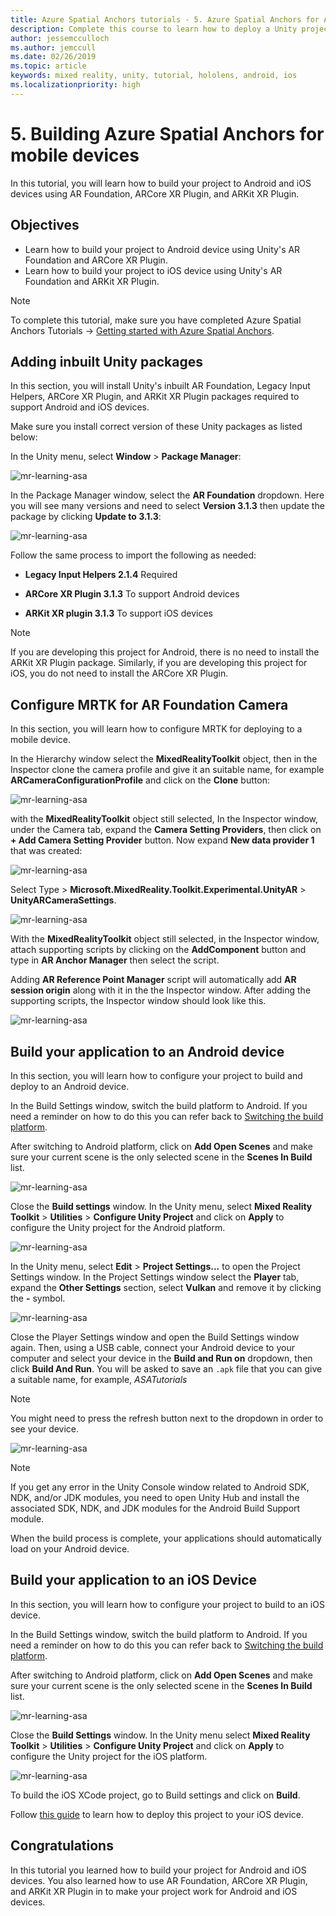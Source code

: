 ```yaml
---
title: Azure Spatial Anchors tutorials - 5. Azure Spatial Anchors for Android and iOS
description: Complete this course to learn how to deploy a Unity project with Mixed Reality Toolkit and Azure Spatial Anchors to Android and iOS.
author: jessemcculloch
ms.author: jemccull
ms.date: 02/26/2019
ms.topic: article
keywords: mixed reality, unity, tutorial, hololens, android, ios
ms.localizationpriority: high
---
```


# 5. Building Azure Spatial Anchors for mobile devices

In this tutorial, you will learn how to build your project to Android and iOS devices using AR Foundation, ARCore XR Plugin, and ARKit XR Plugin.

## Objectives

* Learn how to build your project to Android device using Unity's AR Foundation and ARCore XR Plugin.
* Learn how to build your project to iOS device using Unity's AR Foundation and ARKit XR Plugin.

> [!NOTE]
> To complete this tutorial, make sure you have completed Azure Spatial Anchors Tutorials -> [Getting started with Azure Spatial Anchors](mr-learning-asa-02.md).

## Adding inbuilt Unity packages

In this section, you will install Unity's inbuilt AR Foundation, Legacy Input Helpers, ARCore XR Plugin, and ARKit XR Plugin packages required to support Android and iOS devices.

Make sure you install correct version of these Unity packages as listed below:

In the Unity menu, select **Window** > **Package Manager**:

![mr-learning-asa](images/mr-learning-asa/asa-05-section1-step1-1.png)

In the Package Manager window, select the **AR Foundation** dropdown. Here you will see many versions and need to select **Version 3.1.3** then update the package by clicking **Update to 3.1.3**:

![mr-learning-asa](images/mr-learning-asa/asa-05-section1-step1-2.png)

Follow the same process to import the following as needed:

* **Legacy Input Helpers 2.1.4** Required

* **ARCore XR Plugin 3.1.3** To support Android devices

* **ARKit XR plugin 3.1.3** To support iOS devices

> [!NOTE]
> If you are developing this project for Android, there is no need to install the ARKit XR Plugin package. Similarly, if you are developing this project for iOS, you do not need to install the ARCore XR Plugin.

## Configure MRTK for AR Foundation Camera

In this section, you will learn how to configure MRTK for deploying to a mobile device.

In the Hierarchy window select the **MixedRealityToolkit** object, then in the Inspector clone the camera profile and give it an suitable name, for example **ARCameraConfigurationProfile** and click on the **Clone** button:

![mr-learning-asa](images/mr-learning-asa/asa-05-section2-step1-1.png)

with the **MixedRealityToolkit** object still selected, In the Inspector window, under the Camera tab, expand the **Camera Setting Providers**, then click on **+ Add Camera Setting Provider** button. Now expand **New data provider 1** that was created:

![mr-learning-asa](images/mr-learning-asa/asa-05-section2-step1-2.png)

Select Type > **Microsoft.MixedReality.Toolkit.Experimental.UnityAR** > **UnityARCameraSettings**.

![mr-learning-asa](images/mr-learning-asa/asa-05-section2-step1-3.png)

With the **MixedRealityToolkit** object still selected, in the Inspector window, attach supporting scripts by clicking on the **AddComponent** button and type in **AR Anchor Manager** then select the script.

Adding **AR Reference Point Manager** script will automatically add **AR session origin** along with it in the the Inspector window. After adding the supporting scripts, the Inspector window should look like this.

![mr-learning-asa](images/mr-learning-asa/asa-05-section2-step1-4.png)

## Build your application to an Android device

In this section, you will learn how to configure your project to build and deploy to an Android device.

In the Build Settings window, switch the build platform to Android. If you need a reminder on how to do this you can refer back to [Switching the build platform](mr-learning-base-02.md#switching-the-build-platform).

After switching to Android platform, click on **Add Open Scenes** and make sure your current scene is the only selected scene in the **Scenes In Build** list.

![mr-learning-asa](images/mr-learning-asa/asa-05-section3-step1-1.png)

Close the **Build settings** window. In the Unity menu, select **Mixed Reality Toolkit** > **Utilities** > **Configure Unity Project** and click on **Apply** to configure the Unity project for the Android platform.

![mr-learning-asa](images/mr-learning-asa/asa-05-section3-step1-2.png)

In the Unity menu, select **Edit** > **Project Settings...** to open the Project Settings window. In the Project Settings window select the **Player** tab, expand the **Other Settings** section, select **Vulkan** and remove it by clicking the **-** symbol.

![mr-learning-asa](images/mr-learning-asa/asa-05-section3-step1-3.png)

Close the Player Settings window and open the Build Settings window again. Then, using a USB cable, connect your Android device to your computer and select your device in the **Build and Run on** dropdown, then click **Build And Run**. You will be asked to save an `.apk` file that you can give a suitable name, for example, *ASATutorials*

>[!NOTE]
> You might need to press the refresh button next to the dropdown in order to see your device.

![mr-learning-asa](images/mr-learning-asa/asa-05-section3-step1-4.png)

> [!NOTE]
If you get any error in the Unity Console window related to Android SDK, NDK, and/or JDK modules, you need to open Unity Hub and install the associated SDK, NDK, and JDK modules for the Android Build Support module.

When the build process is complete, your applications should automatically load on your Android device.

## Build your application to an iOS Device

In this section, you will learn how to configure your project to build to an iOS device.

In the Build Settings window, switch the build platform to Android. If you need a reminder on how to do this you can refer back to [Switching the build platform](mr-learning-base-02.md#switching-the-build-platform).

After switching to Android platform, click on **Add Open Scenes** and make sure your current scene is the only selected scene in the **Scenes In Build** list.

![mr-learning-asa](images/mr-learning-asa/asa-05-section4-step1-1.png)

Close the **Build Settings** window. In the Unity menu select **Mixed Reality Toolkit** > **Utilities** > **Configure Unity Project** and click on **Apply** to configure the Unity project for the iOS platform.

![mr-learning-asa](images/mr-learning-asa/asa-05-section4-step1-2.png)

To build the iOS XCode project, go to Build settings and click on **Build**.

Follow [this guide](https://docs.microsoft.com/azure/spatial-anchors/quickstarts/get-started-unity-ios#export-the-xcode-project) to learn how to deploy this project to your iOS device.

## Congratulations

In this tutorial you learned how to build your project for Android and iOS devices. You also learned how to use AR Foundation, ARCore XR Plugin, and ARKit XR Plugin in to make your project work for Android and iOS devices.
